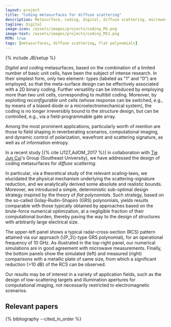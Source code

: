 ```yaml
---
layout: project
title: "Coding metasurfaces for diffuse scattering"
description: Metasurface, coding, digital, diffuse scattering, microwave measurements, full-wave 
tagline: Digital
image-icon: /assets/images/projects/coding_MS.png
image-text: /assets/images/projects/coding_MS1.png
MTM: true
tags: [metasurfaces, diffuse scattering, flat polynomials]
---
```

{% include JB/setup %}

*Digital* and *coding* metasurfaces, based on the combination of a limited number of basic unit cells, 
have been the subject of intense research. In their simplest form, only two element-
types (labeled as "1" and "0") are employed, so that the meta-surface design can be effectively associated with 
a 2D binary coding. 
Further versatility can be introduced by employing more than two unit cells, 
corresponding to multibit coding. Moreover, by exploiting *reconfigurable* unit cells 
(whose response can be switched, e.g., by means of a biased diode or a microelectromechanical system), 
the coding is no longer irreversibly bound to the structure design, but can be controlled, e.g., via a field-programmable gate array.

Among the most prominent applications, particularly worth of mention are those to 
field shaping in reverberating scenarios,
computational imaging, and dynamic control of polarization, wavefront and scattering signature,
 as well as of information entropy.
 
In a recent study [{% cite IJ127_AdOM_2017 %}] in collaboration with [Tie Jun Cui]'s Group (Southeast University),
we have addressed the design of coding metasurfaces for *diffuse scattering*.

In particular, via a theoretical study of the relevant scaling-laws, we 
elucidated the physical mechanism underlying the scattering-signature reduction, 
and we analytically derived some absolute and realistic bounds. 
Moreover, we introduced a simple, deterministic sub-optimal design strategy inspired by the theory of *flat polynomials*.
Such strategy, based on the so-called Golay-Rudin-Shapiro (GRS) polynomials,
 yields results comparable with those typically obtained by approaches based on the brute-force numerical optimization, 
at a negligible fraction of their computational burden, thereby paving the way to the design of structures with 
arbitrarily large electrical size.

The upper-left panel shows a typical radar-cross-section (RCS) pattern attained via our approach (\\(P_3\\)-type GRS polynomial), 
for an operational frequency of 10 GHz. 
As illustrated in the top-right panel, our numerical simulations are in good agreement with microwave measurements.
Finally, the bottom panels show the simulated (left) and measured (right) comparisons with a metallic 
plate of same size, from which a significant reduction (>10 dB) of the RCS can be observed.

Our results may be of interest in a variety of application fields, such as the design of low-scattering targets 
and illumination apertures for computational imaging, not necessarily restricted to electromagnetic scenarios.



[Tie Jun Cui]: https://scholar.google.com/citations?user=-h-1eJsAAAAJ&hl=en


## Relevant papers
{% bibliography --cited_in_order %}